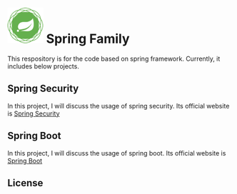 # <img src="docs/images/spring-framework.png" width="80" height="80"> Spring Family

This respository is for the code based on spring framework. Currently, it includes below projects.  

## Spring Security

In this project, I will discuss the usage of spring security. Its official website is [Spring Security](https://spring.io/projects/spring-security)

## Spring Boot

In this project, I will discuss the usage of spring boot. Its official website is [Spring Boot](https://spring.io/projects/spring-boot)


## License

